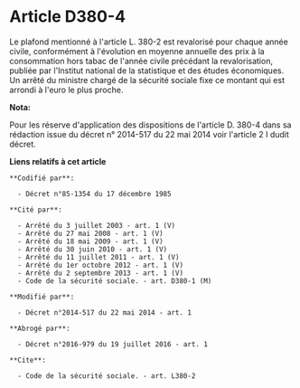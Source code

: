 # Article D380-4

Le plafond mentionné à l'article L. 380-2 est revalorisé pour chaque année civile, conformément à l'évolution en moyenne
annuelle des prix à la consommation hors tabac de l'année civile précédant la revalorisation, publiée par l'Institut national
de la statistique et des études économiques. Un arrêté du ministre chargé de la sécurité sociale fixe ce montant qui est
arrondi à l'euro le plus proche.

**Nota:**

Pour les réserve d'application des dispositions de l'article D. 380-4 dans sa rédaction issue du décret n° 2014-517 du 22 mai
2014 voir l'article 2 I dudit décret.

**Liens relatifs à cet article**

	**Codifié par**:

	  - Décret n°85-1354 du 17 décembre 1985

	**Cité par**:

	  - Arrêté du 3 juillet 2003 - art. 1 (V)
	  - Arrêté du 27 mai 2008 - art. 1 (V)
	  - Arrêté du 18 mai 2009 - art. 1 (V)
	  - Arrêté du 30 juin 2010 - art. 1 (V)
	  - Arrêté du 11 juillet 2011 - art. 1 (V)
	  - Arrêté du 1er octobre 2012 - art. 1 (V)
	  - Arrêté du 2 septembre 2013 - art. 1 (V)
	  - Code de la sécurité sociale. - art. D380-1 (M)

	**Modifié par**:

	  - Décret n°2014-517 du 22 mai 2014 - art. 1

	**Abrogé par**:

	  - Décret n°2016-979 du 19 juillet 2016 - art. 1

	**Cite**:

	  - Code de la sécurité sociale. - art. L380-2
